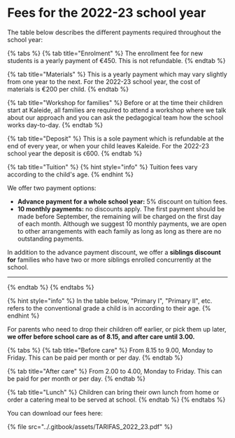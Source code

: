 # Fees for the 2022-23 school year

The table below describes the different payments required throughout the school year:

{% tabs %}
{% tab title="Enrolment" %}
The enrollment fee for new students is a yearly payment of €450. This is not refundable.&#x20;
{% endtab %}

{% tab title="Materials" %}
This is a yearly payment which may vary slightly from one year to the next. For the 2022-23 school year, the cost of materials is €200 per child.
{% endtab %}

{% tab title="Workshop for families" %}
Before or at the time their children start at Kaleide, all families are required to attend a workshop where we talk about our approach and you can ask the pedagogical team how the school works day-to-day.
{% endtab %}

{% tab title="Deposit" %}
This is a sole payment which is refundable at the end of every year, or when your child leaves Kaleide. For the 2022-23 school year the deposit is `€`600.
{% endtab %}

{% tab title="Tuition" %}
{% hint style="info" %}
Tuition fees vary according to the child's age.
{% endhint %}

We offer two payment options:

* **Advance payment for a whole school year:**  5% discount on tuition fees.&#x20;
* **10 monthly payments:** no discounts apply. The first payment should be made before September, the remaining will be charged on the first day of each month.  Although we suggest 10 monthly payments, we are open to other arrangements with each family as long as long as there are no outstanding payments.

In addition to the advance payment discount, we offer a **siblings discount for** families who have two or more siblings enrolled concurrently at the school.

****
{% endtab %}
{% endtabs %}

{% hint style="info" %}
In the table below, "Primary I", "Primary II", etc. refers to the conventional grade a child is in according to their age.
{% endhint %}

For parents who need to drop their children off earlier, or pick them up later, **we offer before school care as of 8.15, and after care until 3.00.**&#x20;

{% tabs %}
{% tab title="Before care" %}
From 8.15 to 9.00, Monday to Friday. This can be paid per month or per day.
{% endtab %}

{% tab title="After care" %}
From 2.00 to 4.00, Monday to Friday. This can be paid for per month or per day.
{% endtab %}

{% tab title="Lunch" %}
Children can bring their own lunch from home or order a catering meal to be served at school.
{% endtab %}
{% endtabs %}

You can download our fees here:

{% file src="../.gitbook/assets/TARIFAS_2022_23.pdf" %}

